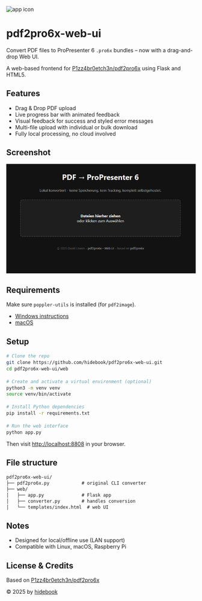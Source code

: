 ![app icon](src/main/icons/linux/128.png)

# pdf2pro6x-web-ui
Convert PDF files to ProPresenter 6 `.pro6x` bundles – now with a drag-and-drop Web UI.

A web-based frontend for [P1zz4br0etch3n/pdf2pro6x](https://github.com/P1zz4br0etch3n/pdf2pro6x) using Flask and HTML5.

## Features
- Drag & Drop PDF upload
- Live progress bar with animated feedback
- Visual feedback for success and styled error messages
- Multi-file upload with individual or bulk download
- Fully local processing, no cloud involved

## Screenshot
![screenshot](screenshots/web_ui_screenshot.png)

## Requirements
Make sure `poppler-utils` is installed (for `pdf2image`).
- [Windows instructions](https://stackoverflow.com/a/60659237/7523613)
- [macOS](https://formulae.brew.sh/formula/poppler)

## Setup
```bash
# Clone the repo
git clone https://github.com/hidebook/pdf2pro6x-web-ui.git
cd pdf2pro6x-web-ui/web

# Create and activate a virtual environment (optional)
python3 -m venv venv
source venv/bin/activate

# Install Python dependencies
pip install -r requirements.txt

# Run the web interface
python app.py
```

Then visit [http://localhost:8808](http://localhost:8808) in your browser.

## File structure
```
pdf2pro6x-web-ui/
├── pdf2pro6x.py            # original CLI converter
├── web/
│   ├── app.py              # Flask app
│   ├── converter.py        # handles conversion
│   └── templates/index.html  # web UI
```

## Notes
- Designed for local/offline use (LAN support)
- Compatible with Linux, macOS, Raspberry Pi

## License & Credits
Based on [P1zz4br0etch3n/pdf2pro6x](https://github.com/P1zz4br0etch3n/pdf2pro6x)

© 2025 by [hidebook](https://github.com/hidebook)